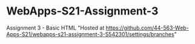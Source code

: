 # WebApps-S21-Assignment-3
Assignment 3 - Basic HTML
"Hosted at
https://github.com/44-563-Web-Apps-S21/webapps-s21-assignment-3-S542301/settings/branches"
